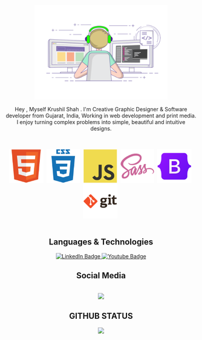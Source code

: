 <div id="header" align="center">
  <img src="https://raw.githubusercontent.com/chandan-reddy-k/chandan-reddy-k/master/assets/coding-freak.gif" height="250px" width="350px"/>
</div>
<div align="center"><p> Hey , Myself Krushil Shah . I'm Creative Graphic Designer & Software developer from Gujarat, India, Working in web development and print media. I enjoy turning complex problems into simple, beautiful and intuitive designs.</p></div>
<h2></h2>
<br>
<div align="center">
    <img src="https://github.com/devicons/devicon/blob/master/icons/html5/html5-original.svg" title="HTML5" alt="HTML" width="90" height="90"/>&nbsp;
    <img src="https://github.com/devicons/devicon/blob/master/icons/css3/css3-plain-wordmark.svg"  title="CSS3" alt="CSS" width="90" height="90"/>&nbsp;
  <img src="https://github.com/devicons/devicon/blob/master/icons/javascript/javascript-original.svg" title="JavaScript" alt="JavaScript" width="90" height="90"/>&nbsp;
  <img src="https://github.com/devicons/devicon/blob/master/icons/sass/sass-original.svg" title="Redux" alt="Redux " width="90" height="90"/>&nbsp;
   <img src="https://github.com/devicons/devicon/blob/master/icons/bootstrap/bootstrap-original.svg" title="Redux" alt="Redux " width="90" height="90"/>&nbsp;
    <img src="https://raw.githubusercontent.com/devicons/devicon/1119b9f84c0290e0f0b38982099a2bd027a48bf1/icons/git/git-original-wordmark.svg" title="Git" **alt="Git" width="90" height="90"/>&nbsp;

</div>
<br>


<div align="center"><h2>Languages & Technologies</h2></div>

<div id="badges"align="center">
  <a href="https://www.linkedin.com/in/krushil-shah-here/">
    <img src="https://img.shields.io/badge/LinkedIn-blue?style=for-the-badge&logo=linkedin&logoColor=white" alt="LinkedIn Badge"/>
  </a>
  <a href="https://www.instagram.com/krushill.x/">
    <img src="https://img.shields.io/badge/Instagram-red?style=for-the-badge&logo=instagram&logoColor=white" alt="Youtube Badge"/>
  </a>
  
  
  <div align="center"><h2>Social Media</h2></div>

<!--   <a href="your-twitter-URL">
    <img src="https://img.shields.io/badge/Twitter-blue?style=for-the-badge&logo=twitter&logoColor=white" alt="Twitter Badge"/>
  </a> -->
</div><br>


  


<div align="center"><img style="height: auto; width: 40%;" class="img" src="https://github-readme-stats.vercel.app/api?username=krushilshah&theme=radical&show_icons=true&include_all_commits=true&hide_border=true" /><h2> GITHUB STATUS</h2></div>


<div align="center"><img style="height: auto; width: 40%;" class="img" src="https://github-readme-stats.vercel.app/api/top-langs/?username=krushilshah&theme=radical&langs_count=8&layout=compact&hide_border=true" /></div>


  


<!---
krushilshah/krushilshah is a ✨ special ✨ repository because its `README.md` (this file) appears on your GitHub profile.
You can click the Preview link to take a look at your changes.
--->
